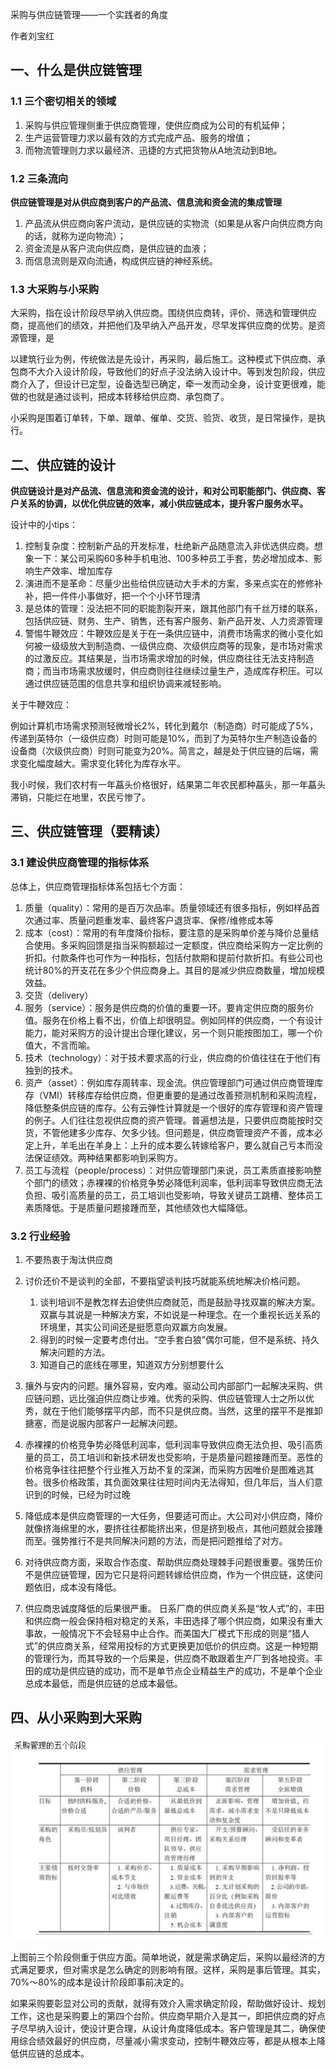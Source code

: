 

采购与供应链管理——一个实践者的角度

作者刘宝红



## 一、什么是供应链管理

### 1.1 三个密切相关的领域

1. 采购与供应管理侧重于供应商管理，使供应商成为公司的有机延伸；
2. 生产运营管理力求以最有效的方式完成产品、服务的增值；
3. 而物流管理则力求以最经济、迅捷的方式把货物从A地流动到B地。

### 1.2 三条流向

**供应链管理是对从供应商到客户的产品流、信息流和资金流的集成管理**

1. 产品流从供应商向客户流动，是供应链的实物流（如果是从客户向供应商方向的话，就称为逆向物流）；
2. 资金流是从客户流向供应商，是供应链的血液；
3. 而信息流则是双向流通，构成供应链的神经系统。

### 1.3 大采购与小采购

大采购，指在设计阶段尽早纳入供应商。围绕供应商转，评价、筛选和管理供应商，提高他们的绩效，并把他们及早纳入产品开发，尽早发挥供应商的优势。是资源管理，是

以建筑行业为例，传统做法是先设计，再采购，最后施工。这种模式下供应商、承包商不大介入设计阶段，导致他们的好点子没法纳入设计中。等到发包阶段，供应商介入了，但设计已定型，设备选型已确定，牵一发而动全身，设计变更很难，能做的也就是通过谈判，把成本转移给供应商、承包商了。

小采购是围着订单转，下单、跟单、催单、交货、验货、收货，是日常操作，是执行。



## 二、供应链的设计

**供应链设计是对产品流、信息流和资金流的设计，和对公司职能部门、供应商、客户关系的协调，以优化供应链的效率，减小供应链成本，提升客户服务水平。**

设计中的小tips：

1. 控制复杂度：控制新产品的开发标准，杜绝新产品随意流入非优选供应商。想象一下：某公司采购60多种手机电池、100多种员工手套，势必增加成本、影响生产效率、增加库存
2. 演进而不是革命：尽量少出些给供应链动大手术的方案，多来点实在的修修补补，把一件件小事做好，把一个个小环节理清
3. 是总体的管理：没法把不同的职能割裂开来，跟其他部门有千丝万缕的联系，包括供应链、财务、生产、销售，还有客户服务、新产品开发、人力资源管理
4. 警惕牛鞭效应：牛鞭效应是关于在一条供应链中，消费市场需求的微小变化如何被一级级放大到制造商、一级供应商、次级供应商等的现象，是市场对需求的过激反应。其结果是，当市场需求增加的时候，供应商往往无法支持制造商；而当市场需求放缓时，供应商则往往继续过量生产，造成库存积压。可以通过供应链范围的信息共享和组织协调来减轻影响。



关于牛鞭效应：

例如计算机市场需求预测轻微增长2%，转化到戴尔（制造商）时可能成了5%，传递到英特尔（一级供应商）时则可能是10%，而到了为英特尔生产制造设备的设备商（次级供应商）时则可能变为20%。简言之，越是处于供应链的后端，需求变化幅度越大。需求变化转化为库存水平。

我小时候，我们农村有一年藠头价格很好，结果第二年农民都种藠头，那一年藠头滞销，只能烂在地里，农民亏惨了。



## 三、供应链管理（要精读）

### 3.1 建设供应商管理的指标体系

总体上，供应商管理指标体系包括七个方面：

1. 质量（quality）：常用的是百万次品率。质量领域还有很多指标，例如样品首次通过率、质量问题重发率、最终客户退货率、保修/维修成本等
2. 成本（cost）：常用的有年度降价指标，要注意的是采购单价差与降价总量结合使用。多采购回馈是指当采购额超过一定额度，供应商给采购方一定比例的折扣。付款条件也可作为一种指标，包括付款期和提前付款折扣。有些公司也统计80%的开支花在多少个供应商身上。其目的是减少供应商数量，增加规模效益。
3. 交货（delivery）
4. 服务（service）：服务是供应商的价值的重要一环。要肯定供应商的服务价值。服务在价格上看不出，价值上却很明显。例如同样的供应商，一个有设计能力，能对采购方的设计提出合理化建议，另一个则只能按图加工，哪一个价值大，不言而喻。
5. 技术（technology）：对于技术要求高的行业，供应商的价值往往在于他们有独到的技术。
6. 资产（asset）：例如库存周转率、现金流。供应管理部门可通过供应商管理库存（VMI）转移库存给供应商，但更重要的是通过改善预测机制和采购流程，降低整条供应链的库存。公有云弹性计算就是一个很好的库存管理和资产管理的例子。人们往往忽视供应商的资产管理。普遍想法是，只要供应商能按时交货，不管他建多少库存、欠多少钱。但问题是，供应商管理资产不善，成本必定上升，羊毛出在羊身上：上升的成本要么转嫁给客户，要么就自己亏本而没法保证绩效。两种结果都影响到采购方。
7. 员工与流程（people/process）：对供应管理部门来说，员工素质直接影响整个部门的绩效；赤裸裸的价格竞争势必降低利润率，低利润率导致供应商无法负担、吸引高质量的员工，员工培训也受影响，导致关键员工跳槽、整体员工素质降低。于是质量问题接踵而至，其他绩效也大幅降低。

### 3.2 行业经验

1. 不要热衷于淘汰供应商

2. 讨价还价不是谈判的全部，不要指望谈判技巧就能系统地解决价格问题。

   1. 谈判培训不是教怎样去迫使供应商就范，而是鼓励寻找双赢的解决方案。双赢与其说是一种解决方案，不如说是一种理念。在一个重视长远关系的环境里，其实公司间还是挺愿意向双赢方向发展。
   2. 得到的时候一定要考虑付出。“空手套白狼”偶尔可能，但不是系统、持久解决问题的方法。
   3. 知道自己的底线在哪里，知道双方分别想要什么

3. 攘外与安内的问题。攘外容易，安内难。驱动公司内部部门一起解决采购、供应链问题，远比强迫供应商让步难。优秀的采购、供应链管理人士之所以优秀，就在于他们能够摆平内部，而不只是供应商。当然，这里的摆平不是推卸搪塞，而是说服内部客户一起解决问题。

4. 赤裸裸的价格竞争势必降低利润率，低利润率导致供应商无法负担、吸引高质量的员工，员工培训和新技术研发也受影响，于是质量问题接踵而至。恶性的价格竞争往往把整个行业推入万劫不复的深渊，而采购方因唯价是图难逃其咎。很多价格政策，其负面效果往往短时间内无法得知，但几年后，当人们意识到的时候，已经为时过晚

5. 降低成本是供应商管理的一大任务，但要适可而止。大公司对小供应商，降价就像挤海绵里的水，要挤往往都能挤出来，但是挤到极点，其他问题就会接踵而至。强势推行不是共同解决问题的方法，而是把问题推给了对方。

6. 对待供应商方面，采取合作态度、帮助供应商处理棘手问题很重要。强势压价不是供应链管理，因为它只是将问题转嫁给供应商，作为一个供应链，这使问题依旧，成本没有降低。

7. 供应商忠诚度降低的后果很严重。 日系厂商的供应商关系是“牧人式”的，丰田和供应商一般会保持相对稳定的关系，丰田选择了哪个供应商，如果没有重大事故，一般情况下不会轻易中止合作。而美国大厂模式下形成的则是“猎人式”的供应商关系，经常用投标的方式更换更加低价的供应商。这是一种短期的管理行为，而其导致的一个后果是，供应商不敢跟着生产厂到各地投资。丰田的成功是供应链的成功，而不是单节点企业精益生产的成功，不是单个企业总成本最低，而是供应链的总成本最低。

   

## 四、从小采购到大采购

![采购管理的五个阶段](img/purchase/small2big.JPG)

上图前三个阶段侧重于供应方面。简单地说，就是需求确定后，采购以最经济的方式满足要求，但对需求是怎么确定的则影响有限。这样，采购是事后管理。其实，70%～80%的成本是设计阶段即事前决定的。

如果采购要彰显对公司的贡献，就得有效介入需求确定阶段，帮助做好设计、规划工作，这也是采购要上的第四个台阶。供应商早期介入是其一，即把供应商的好点子尽早纳入设计，使设计更合理，从设计角度降低成本。客户管理是其二，确保使用综合绩效最好的供应商，尽量减小需求变动，控制牛鞭效应等，都是从根本上降低供应链的总成本。

